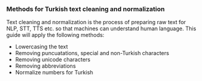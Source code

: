 ### Methods for Turkish text cleaning and normalization

Text cleaning and normalization is the process of preparing raw text for NLP, STT, TTS etc. so that machines can understand human language. 
This guide will apply the following methods: 

- Lowercasing the text
- Removing puncuatations, special and non-Turkish characters
- Removing unicode characters
- Removing abbreviations
- Normalize numbers for Turkish 



